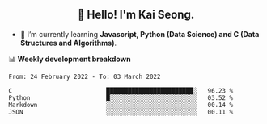 <h2 align="center" color="blue">👋 Hello! I'm Kai Seong.</h2>   
   

- 🌱 I’m currently learning **Javascript, Python (Data Science) and C (Data Structures and Algorithms)**.  


📊 **Weekly development breakdown**
<!--START_SECTION:waka-->

```text
From: 24 February 2022 - To: 03 March 2022

C                          ████████████████████████░   96.23 %
Python                     █░░░░░░░░░░░░░░░░░░░░░░░░   03.52 %
Markdown                   ░░░░░░░░░░░░░░░░░░░░░░░░░   00.14 %
JSON                       ░░░░░░░░░░░░░░░░░░░░░░░░░   00.11 %
```

<!--END_SECTION:waka-->
